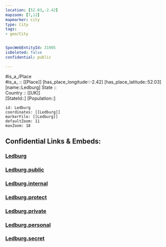 ```yaml
---
location: [52.03,-2.42] 
mapzoom: [7,12] 
mapmarker: city 
type: City
tags:
- geo/City


SpocWebEntityId: 31905
isDeleted: false
confidential: public

---
```

#is_a_/Place  
#is_a_ :: [[Place]] 
[has_place_longitude::-2.42] 
[has_place_latitude::52.03] 
[name::Ledburg] 
State ::  
Country :: [[UK]]  
[StateId::] 
[Population::] 



```leaflet
id: Ledburg
coordinates: [[Ledburg]] 
markerFile: [[Ledburg]] 
defaultZoom: 11 
maxZoom: 18
```


## Confidential Links & Embeds: 

### [Ledburg](/_Standards/Earth/Continent/Europe/Europe~North/UK/England/Regions~England/West_Midlands,Region/Herefordshire/cities~Herefordshire/Ledburg.md) 

### [Ledburg.public](/_public/Earth/Continent/Europe/Europe~North/UK/England/Regions~England/West_Midlands,Region/Herefordshire/cities~Herefordshire/Ledburg.public.md) 

### [Ledburg.internal](/_internal/Earth/Continent/Europe/Europe~North/UK/England/Regions~England/West_Midlands,Region/Herefordshire/cities~Herefordshire/Ledburg.internal.md) 

### [Ledburg.protect](/_protect/Earth/Continent/Europe/Europe~North/UK/England/Regions~England/West_Midlands,Region/Herefordshire/cities~Herefordshire/Ledburg.protect.md) 

### [Ledburg.private](/_private/Earth/Continent/Europe/Europe~North/UK/England/Regions~England/West_Midlands,Region/Herefordshire/cities~Herefordshire/Ledburg.private.md) 

### [Ledburg.personal](/_personal/Earth/Continent/Europe/Europe~North/UK/England/Regions~England/West_Midlands,Region/Herefordshire/cities~Herefordshire/Ledburg.personal.md) 

### [Ledburg.secret](/_secret/Earth/Continent/Europe/Europe~North/UK/England/Regions~England/West_Midlands,Region/Herefordshire/cities~Herefordshire/Ledburg.secret.md)

